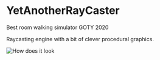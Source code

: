 # YetAnotherRayCaster
Best room walking simulator GOTY 2020

Raycasting engine with a bit of clever procedural graphics.

![How does it look](https://i.ibb.co/6wtcsx0/newapng.png "How does it look")
